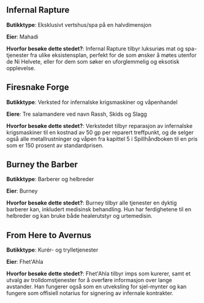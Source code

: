 ##  Infernal Rapture

**Butikktype**: Eksklusivt vertshus/spa på en halvdimensjon

**Eier**: Mahadi

**Hvorfor besøke dette stedet?**: Infernal Rapture tilbyr luksuriøs mat og spa-tjenester fra ulike eksistensplan, perfekt for de som ønsker å møtes utenfor de Ni Helvete, eller for dem som søker en uforglemmelig og eksotisk opplevelse. 

## Firesnake Forge
**Butikktype**: Verksted for infernalske krigsmaskiner og våpenhandel

**Eiere**: Tre salamandere ved navn Rassh, Skids og Slagg

**Hvorfor besøke dette stedet?**:  Verkstedet tilbyr reparasjon av infernalske krigsmaskiner til en kostnad av 50 gp per reparert treffpunkt, og de selger også alle metallrustninger og våpen fra kapittel 5 i Spillhåndboken til en pris som er 150 prosent av standardprisen.

## Burney the Barber

**Butikktype**: Barberer og helbreder

**Eier**: Burney 

**Hvorfor besøke dette stedet?**: Burney tilbyr alle tjenester en dyktig barberer kan, inkludert medisinsk behandling. Hun har ferdighetene til en helbreder og kan bruke både healerutstyr og urtemedisin. 

## From Here to Avernus


**Butikktype**: Kurér- og trylletjenester

**Eier**: Fhet'Ahla 


**Hvorfor besøke dette stedet?**: Fhet'Ahla tilbyr imps som kurerer, samt et utvalg av trolldomstjenester for å overføre informasjon over lange avstander. Han fungerer også som en utveksling for sjel-mynter og kan fungere som offisiell notarius for signering av infernale kontrakter.

